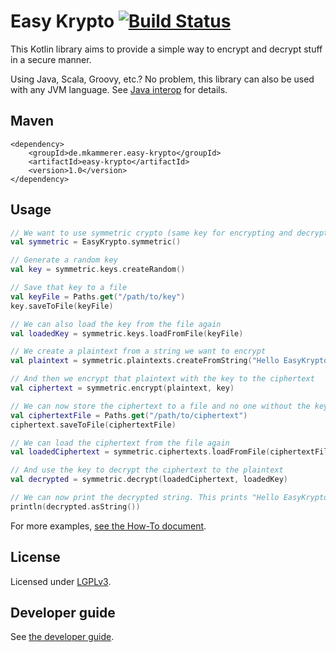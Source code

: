 # Easy Krypto [![Build Status](https://travis-ci.org/phxql/easy-krypto.svg?branch=master)](https://travis-ci.org/phxql/easy-krypto)

This Kotlin library aims to provide a simple way to encrypt and decrypt stuff in a secure manner.

Using Java, Scala, Groovy, etc.? No problem, this library can also be used with any JVM language. See [Java interop](doc/java-interop.md) for details.

## Maven
```
<dependency>
    <groupId>de.mkammerer.easy-krypto</groupId>
    <artifactId>easy-krypto</artifactId>
    <version>1.0</version>
</dependency>
```

## Usage

```kotlin
// We want to use symmetric crypto (same key for encrypting and decrypting)
val symmetric = EasyKrypto.symmetric()

// Generate a random key
val key = symmetric.keys.createRandom()

// Save that key to a file
val keyFile = Paths.get("/path/to/key")
key.saveToFile(keyFile)

// We can also load the key from the file again
val loadedKey = symmetric.keys.loadFromFile(keyFile)

// We create a plaintext from a string we want to encrypt
val plaintext = symmetric.plaintexts.createFromString("Hello EasyKrypto")

// And then we encrypt that plaintext with the key to the ciphertext
val ciphertext = symmetric.encrypt(plaintext, key)

// We can now store the ciphertext to a file and no one without the key can read it
val ciphertextFile = Paths.get("/path/to/ciphertext")
ciphertext.saveToFile(ciphertextFile)

// We can load the ciphertext from the file again
val loadedCiphertext = symmetric.ciphertexts.loadFromFile(ciphertextFile)

// And use the key to decrypt the ciphertext to the plaintext
val decrypted = symmetric.decrypt(loadedCiphertext, loadedKey)

// We can now print the decrypted string. This prints "Hello EasyKrypto"
println(decrypted.asString())
```

For more examples, [see the How-To document](doc/howto.md).

## License

Licensed under [LGPLv3](https://www.gnu.org/licenses/lgpl-3.0.en.html).

## Developer guide

See [the developer guide](doc/development.md).